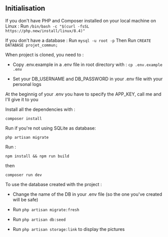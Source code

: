 ## Initialisation

If you don't have PHP and Composer installed on your local machine on Linux :
Run ```/bin/bash -c "$(curl -fsSL https://php.new/install/linux/8.4)" ```

If you don't have a database :
Run  ```mysql -u root -p```
Then Run ```CREATE DATABASE projet_commun; ```

When project is cloned, you need to :

- Copy .env.example in a .env file in root directory with : ```cp .env.example .env```

- Set your DB_USERNAME and DB_PASSWORD in your .env file with your personal logs

At the beginnig of your .env you have to specify the APP_KEY, call me and I'll give it to you

Install all the dependencies with :

```composer install```

Run if you're not using SQLite as database:

```php artisan migrate```

Run :

```npm install && npm run build```

then

```composer run dev```



To use the database created with the project :

- Change the name of the DB in your .env file (so the one you've created will be safe)

- Run ```php artisan migrate:fresh```

- Run ```php artisan db:seed```

- Run ```php artisan storage:link``` to display the pictures


